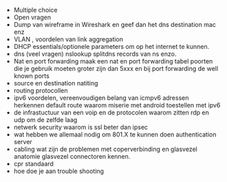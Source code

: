 - Multiple choice 
- Open vragen
- Dump van wireframe in Wireshark en geef dan het dns destination mac enz
- VLAN , voordelen van link aggregation
- DHCP essentials/optionele parameters om op het internet te kunnen.
- dns (veel vragen) nslookup splitdns records van ns enzo.
- Nat en port forwarding maak een nat en port forwarding tabel poorten die je gebruik moeten groter zijn dan 5xxx en bij port forwarding de well known ports
- source en destination natiting 
- routing protocollen
- ipv6 voordelen, vereenvoudigen belang van icmpv6 adressen herkennen default route waarom miserie met android toestellen met ipv6
- de infrastuctuur van een voip en de protocolen waarom zitten rdp en udp om de zelfde laag
- netwerk security waarom is ssl beter dan ipsec 
- wat hebben we allemaal nodig om 801.X te kunnen doen authentication server
- cabling wat zijn de problemen met coperverbinding en glasvezel anatomie glasvezel  connectoren kennen. 
- cpr standaard 
- hoe doe je aan trouble shooting